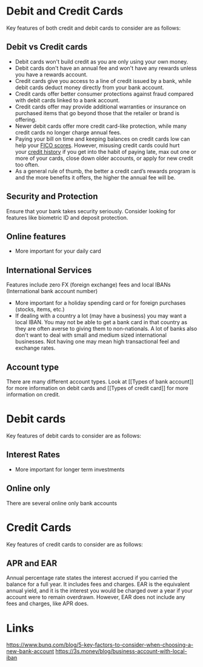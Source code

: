 # Debit and Credit Cards
Key features of both credit and debit cards to consider are as follows:

## Debit vs Credit cards
- Debit cards won't build credit as you are only using your own money.
- Debit cards don't have an annual fee and won't have any rewards unless you have a rewards account.
- Credit cards give you access to a line of credit issued by a bank, while debit cards deduct money directly from your bank account.
- Credit cards offer better consumer protections against fraud compared with debit cards linked to a bank account.
- Credit cards offer may provide additional warranties or insurance on purchased items that go beyond those that the retailer or brand is offering.
- Newer debit cards offer more credit card-like protection, while many credit cards no longer charge annual fees.
- Paying your bill on time and keeping balances on credit cards low can help your [FICO scores](https://www.investopedia.com/terms/f/ficoscore.asp). However, misusing credit cards could hurt your [credit history](https://www.investopedia.com/terms/c/credit-history.asp) if you get into the habit of paying late, max out one or more of your cards, close down older accounts, or apply for new credit too often.
- As a general rule of thumb, the better a credit card’s rewards program is and the more benefits it offers, the higher the annual fee will be.

## Security and Protection
Ensure that your bank takes security seriously. Consider looking for features like biometric ID and deposit protection.

## Online features
* More important for your daily card

## International Services
Features include zero FX (foreign exchange) fees and local IBANs (International bank account number)
* More important for a holiday spending card or for foreign purchases (stocks, items, etc.)
* If dealing with a country a lot (may have a business) you may want a local IBAN. You may not be able to get a bank card in that country as they are often averse to giving them to non-nationals. A lot of banks also don't want to deal with small and medium sized international businesses. Not having one may mean high transactional feel and exchange rates.

## Account type
There are many different account types. Look at [[Types of bank account]] for more information on debit cards and [[Types of credit card]] for more information on credit.

# Debit cards
Key features of debit cards to consider are as follows:

## Interest Rates
* More important for longer term investments

## Online only
There are several online only bank accounts

# Credit Cards
Key features of credit cards to consider are as follows:

## APR and EAR
Annual percentage rate states the interest accrued if you carried the balance for a full year. It includes fees and charges. EAR is the equivalent annual yield, and it is the interest you would be charged over a year if your account were to remain overdrawn. However, EAR does not include any fees and charges, like APR does.

# Links
https://www.bunq.com/blog/5-key-factors-to-consider-when-choosing-a-new-bank-account
https://3s.money/blog/business-account-with-local-iban